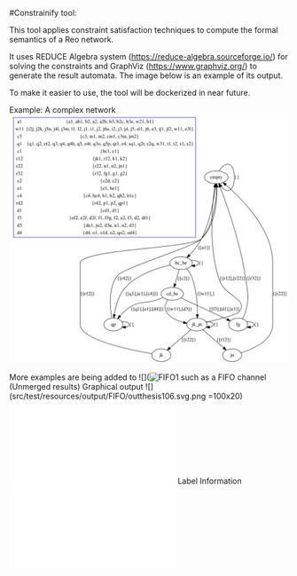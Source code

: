 #Constrainify tool:


This tool applies constraint satisfaction techniques to compute the formal semantics of a Reo network.

It uses REDUCE Algebra system (https://reduce-algebra.sourceforge.io/) for solving the constraints and GraphViz (https://www.graphviz.org/) to generate the result automata. The image below is an example of its output.

To make it easier to use, the tool will be dockerized in near future.


Example:
A complex network ![Image description](src/main/resources/graph0.png)


More examples are being added to ![](![FIFO1](src/test/resources/output) such as a FIFO channel (Unmerged results)
Graphical output
![](src/test/resources/output/FIFO/outthesis106.svg.png =100x20)
![](src/test/resources/output/FIFO/outthesis106info.txt)
Label Information
![](src/test/resources/output/FIFO/outthesislabels.txt)
